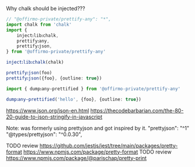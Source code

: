 
Why chalk should be injected???



```ts
// "@offirmo-private/prettify-any": "*",
import chalk from 'chalk'
import {
	injectꓽlibꓽchalk,
	prettifyꓽany,
	prettifyꓽjson,
} from '@offirmo-private/prettify-any'

injectꓽlibꓽchalk(chalk)

prettifyꓽjson(foo)
prettifyꓽjson({foo}, {outline: true})

import { dumpꓽanyⵧprettified } from '@offirmo-private/prettify-any'

dumpꓽanyⵧprettified('hello', {foo}, {outline: true})

```


https://www.json.org/json-en.html
https://thecodebarbarian.com/the-80-20-guide-to-json-stringify-in-javascript


Note: was formerly using prettyjson and got inspired by it.
"prettyjson": "^1"
"@types/prettyjson": "^0.0.30",

TODO review https://github.com/jestjs/jest/tree/main/packages/pretty-format https://www.npmjs.com/package/pretty-format
TODO review https://www.npmjs.com/package/@parischap/pretty-print
